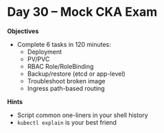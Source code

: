 # Day 30 – Mock CKA Exam

**Objectives**
- Complete 6 tasks in 120 minutes:
  - Deployment
  - PV/PVC
  - RBAC Role/RoleBinding
  - Backup/restore (etcd or app-level)
  - Troubleshoot broken image
  - Ingress path-based routing

**Hints**
- Script common one-liners in your shell history
- `kubectl explain` is your best friend

